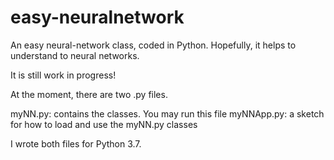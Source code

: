 # easy-neuralnetwork
An easy neural-network class, coded in Python. Hopefully, it helps to understand to neural networks.

It is still work in progress! 

At the moment, there are two .py files. 

myNN.py: contains the classes. You may run this file
myNNApp.py: a sketch for how to load and use the myNN.py classes

I wrote both files for Python 3.7.

